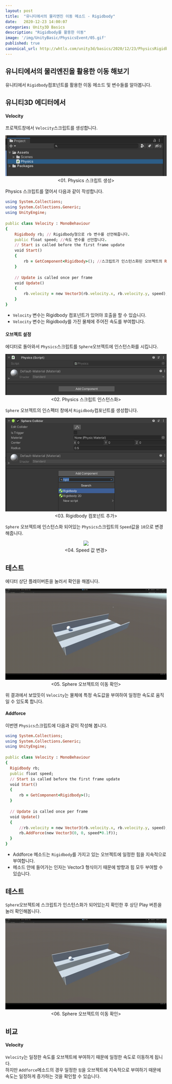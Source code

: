 ```yaml
---
layout: post
title:  "유니티에서의 물리엔진 이동 메소드 - Rigidbody"
date:   2020-12-23 14:00:07
categories: Unity3D Basics
description: "Rigidbody를 활용한 이동"
image: '/img/UnityBasic/PhysicsEvent/05.gif'
published: true
canonical_url: http://whtls.com/unity3d/basics/2020/12/23/PhysicsRigidbody/
---
```


## 유니티에서의 물리엔진을 활용한 이동 해보기
유니티에서 `Rigidbody`컴포넌트를 활용한 이동 메소드 및 변수들를 알아봅니다.   
  
## 유니티3D 에디터에서  
#### Velocity
프로젝트창에서 `Velocity`스크립트를 생성합니다.
<p align="center"><img src="/img/UnityBasic/PhysicsEvent/01.PNG"><br/>
<01. Physics 스크립트 생성></p>  
  
Physics 스크립트를 열어서 다음과 같이 작성합니다.  

```ruby
using System.Collections;
using System.Collections.Generic;
using UnityEngine;

public class Velocity : MonoBehaviour
{
    Rigidbody rb; // Rigidbody형으로 rb 변수를 선언해줍니다.
    public float speed; //속도 변수를 선언합니다.  
    // Start is called before the first frame update
    void Start()
    {
        rb = GetComponent<Rigidbody>(); //스크립트가 인스턴스화된 오브젝트의 Rigidbody 컴포넌트를 불러옵니다.
    }

    // Update is called once per frame
    void Update()
    {
        rb.velocity = new Vector3(rb.velocity.x, rb.velocity.y, speed); //본 오브젝트의 Rigidbody에 접근하여 Velocity 변수를 사용합니다.
    }
}
```
  
* `Velocity` 변수는 Rigidbody 컴포넌트가 있어야 호출을 할 수 있습니다.  
* `Velocity` 변수는 Rigidbody를 가진 물체에 주어진 속도를 부여합니다.  

#### 오브젝트 설정  
  
에디터로 돌아와서 `Physics`스크립트를 `Sphere`오브젝트에 인스턴스화를 시킵니다.  
<p align="center"><img src="/img/UnityBasic/PhysicsEvent/02.PNG"><br/>
<02. Physics 스크립트 인스턴스화></p>  
  
`Sphere` 오브젝트의 인스펙터 창에서 `Rigidbody`컴포넌트를 생성합니다.
<p align="center"><img src="/img/UnityBasic/PhysicsBasic/02.PNG"><br/>
<03. Rigidbody 컴포넌트 추가></p>
  
`Sphere` 오브젝트에 인스턴스화 되어있는 `Physics`스크립트의 `Speed`값을 `10`으로 변경해줍니다.  
<p align="center"><img src="/img/UnityBasic/PhysicsRigidbody/02.PNG"><br/>
<04. Speed 값 변경></p>
  
## 테스트
에디터 상단 플레이버튼을 눌러서 확인을 해봅니다.  

<p align="center"><img src="/img/UnityBasic/PhysicsRigidbody/03.gif"><br/>
<05. Sphere 오브젝트의 이동 확인></p>  
  
위 결과에서 보았듯이 `Velocity`는 물체에 특정 속도값을 부여하여 일정한 속도로 움직일 수 있도록 합니다.    
  
#### Addforce
이번엔 `Physics`스크립트에 다음과 같이 작성해 봅니다.  
  
  ```ruby
  using System.Collections;
using System.Collections.Generic;
using UnityEngine;

public class Velocity : MonoBehaviour
{
    Rigidbody rb;
    public float speed;
    // Start is called before the first frame update
    void Start()
    {
        rb = GetComponent<Rigidbody>();
    }

    // Update is called once per frame
    void Update()
    {
        //rb.velocity = new Vector3(rb.velocity.x, rb.velocity.y, speed);
        rb.AddForce(new Vector3(0, 0, speed*0.1f));
    }
}
```

* Addforce 메소드는 `Rigidbody`를 가지고 있는 오브젝트에 일정한 힘을 지속적으로 부여합니다.  
* 메소드 안에 들어가는 인자는 Vector3 형식이기 때문에 방향과 힘 모두 부여할 수 있습니다.  
  
  
## 테스트  
  
`Sphere`오브젝트에 스크립트가 인스턴스화가 되어있는지 확인한 후 상단 Play 버튼을 눌러 확인해봅니다.  

<p align="center"><img src="/img/UnityBasic/PhysicsRigidbody/04.gif"><br/>
<06. Sphere 오브젝트의 이동 확인></p>  
  
## 비교
#### Velocity
`Velocity`는 일정한 속도를 오브젝트에 부여하기 때문에 일정한 속도로 이동하게 됩니다.  
하지만 `Addforce`메소드의 경우 일정한 `힘`을 오브젝트에 지속적으로 부여하기 때문에  
속도는 일정하게 증가하는 것을 확인할 수 있습니다.  
